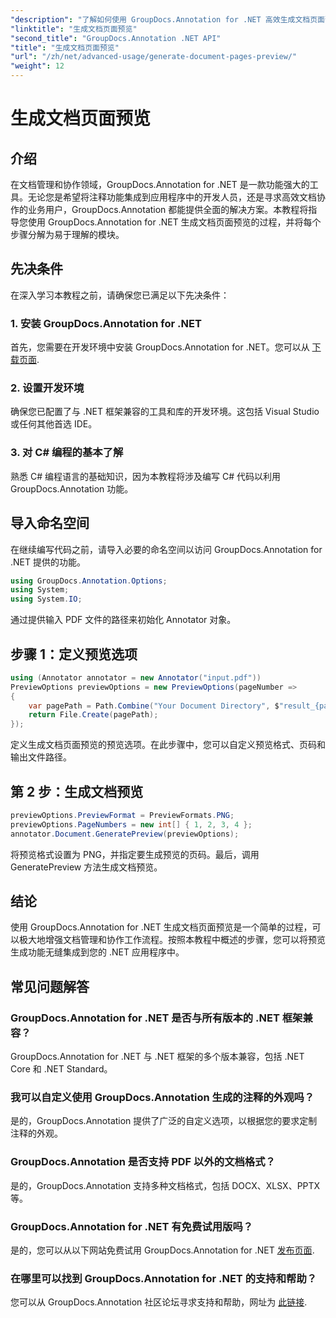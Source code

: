 ```yaml
---
"description": "了解如何使用 GroupDocs.Annotation for .NET 高效生成文档页面预览。借助这项全面的功能，增强您的文档管理工作流程。"
"linktitle": "生成文档页面预览"
"second_title": "GroupDocs.Annotation .NET API"
"title": "生成文档页面预览"
"url": "/zh/net/advanced-usage/generate-document-pages-preview/"
"weight": 12
---
```


# 生成文档页面预览

## 介绍
在文档管理和协作领域，GroupDocs.Annotation for .NET 是一款功能强大的工具。无论您是希望将注释功能集成到应用程序中的开发人员，还是寻求高效文档协作的业务用户，GroupDocs.Annotation 都能提供全面的解决方案。本教程将指导您使用 GroupDocs.Annotation for .NET 生成文档页面预览的过程，并将每个步骤分解为易于理解的模块。
## 先决条件
在深入学习本教程之前，请确保您已满足以下先决条件：
### 1. 安装 GroupDocs.Annotation for .NET
首先，您需要在开发环境中安装 GroupDocs.Annotation for .NET。您可以从 [下载页面](https://releases。groupdocs.com/annotation/net/).
### 2. 设置开发环境
确保您已配置了与 .NET 框架兼容的工具和库的开发环境。这包括 Visual Studio 或任何其他首选 IDE。
### 3. 对 C# 编程的基本了解
熟悉 C# 编程语言的基础知识，因为本教程将涉及编写 C# 代码以利用 GroupDocs.Annotation 功能。

## 导入命名空间
在继续编写代码之前，请导入必要的命名空间以访问 GroupDocs.Annotation for .NET 提供的功能。

```csharp
using GroupDocs.Annotation.Options;
using System;
using System.IO;

```
通过提供输入 PDF 文件的路径来初始化 Annotator 对象。
## 步骤 1：定义预览选项
```csharp
using (Annotator annotator = new Annotator("input.pdf"))
PreviewOptions previewOptions = new PreviewOptions(pageNumber =>
{
    var pagePath = Path.Combine("Your Document Directory", $"result_{pageNumber}.png");
    return File.Create(pagePath);
});
```
定义生成文档页面预览的预览选项。在此步骤中，您可以自定义预览格式、页码和输出文件路径。
## 第 2 步：生成文档预览
```csharp
previewOptions.PreviewFormat = PreviewFormats.PNG;
previewOptions.PageNumbers = new int[] { 1, 2, 3, 4 };
annotator.Document.GeneratePreview(previewOptions);
```
将预览格式设置为 PNG，并指定要生成预览的页码。最后，调用 GeneratePreview 方法生成文档预览。

## 结论
使用 GroupDocs.Annotation for .NET 生成文档页面预览是一个简单的过程，可以极大地增强文档管理和协作工作流程。按照本教程中概述的步骤，您可以将预览生成功能无缝集成到您的 .NET 应用程序中。
## 常见问题解答
### GroupDocs.Annotation for .NET 是否与所有版本的 .NET 框架兼容？
GroupDocs.Annotation for .NET 与 .NET 框架的多个版本兼容，包括 .NET Core 和 .NET Standard。
### 我可以自定义使用 GroupDocs.Annotation 生成的注释的外观吗？
是的，GroupDocs.Annotation 提供了广泛的自定义选项，以根据您的要求定制注释的外观。
### GroupDocs.Annotation 是否支持 PDF 以外的文档格式？
是的，GroupDocs.Annotation 支持多种文档格式，包括 DOCX、XLSX、PPTX 等。
### GroupDocs.Annotation for .NET 有免费试用版吗？
是的，您可以从以下网站免费试用 GroupDocs.Annotation for .NET [发布页面](https://releases。groupdocs.com/).
### 在哪里可以找到 GroupDocs.Annotation for .NET 的支持和帮助？
您可以从 GroupDocs.Annotation 社区论坛寻求支持和帮助，网址为 [此链接](https://forum。groupdocs.com/c/annotation/10).